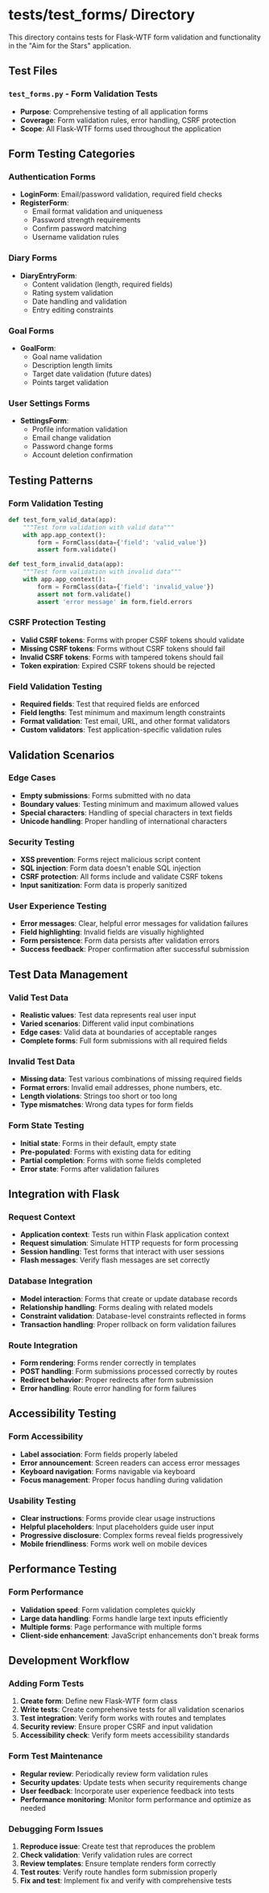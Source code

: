 # tests/test_forms/ Directory

This directory contains tests for Flask-WTF form validation and functionality in the "Aim for the Stars" application.

## Test Files

### `test_forms.py` - Form Validation Tests
- **Purpose**: Comprehensive testing of all application forms
- **Coverage**: Form validation rules, error handling, CSRF protection
- **Scope**: All Flask-WTF forms used throughout the application

## Form Testing Categories

### Authentication Forms
- **LoginForm**: Email/password validation, required field checks
- **RegisterForm**: 
  - Email format validation and uniqueness
  - Password strength requirements
  - Confirm password matching
  - Username validation rules

### Diary Forms
- **DiaryEntryForm**: 
  - Content validation (length, required fields)
  - Rating system validation
  - Date handling and validation
  - Entry editing constraints

### Goal Forms
- **GoalForm**:
  - Goal name validation
  - Description length limits
  - Target date validation (future dates)
  - Points target validation

### User Settings Forms
- **SettingsForm**:
  - Profile information validation
  - Email change validation
  - Password change forms
  - Account deletion confirmation

## Testing Patterns

### Form Validation Testing
```python
def test_form_valid_data(app):
    """Test form validation with valid data"""
    with app.app_context():
        form = FormClass(data={'field': 'valid_value'})
        assert form.validate()

def test_form_invalid_data(app):
    """Test form validation with invalid data"""
    with app.app_context():
        form = FormClass(data={'field': 'invalid_value'})
        assert not form.validate()
        assert 'error message' in form.field.errors
```

### CSRF Protection Testing
- **Valid CSRF tokens**: Forms with proper CSRF tokens should validate
- **Missing CSRF tokens**: Forms without CSRF tokens should fail
- **Invalid CSRF tokens**: Forms with tampered tokens should fail
- **Token expiration**: Expired CSRF tokens should be rejected

### Field Validation Testing
- **Required fields**: Test that required fields are enforced
- **Field lengths**: Test minimum and maximum length constraints
- **Format validation**: Test email, URL, and other format validators
- **Custom validators**: Test application-specific validation rules

## Validation Scenarios

### Edge Cases
- **Empty submissions**: Forms submitted with no data
- **Boundary values**: Testing minimum and maximum allowed values
- **Special characters**: Handling of special characters in text fields
- **Unicode handling**: Proper handling of international characters

### Security Testing
- **XSS prevention**: Forms reject malicious script content
- **SQL injection**: Form data doesn't enable SQL injection
- **CSRF protection**: All forms include and validate CSRF tokens
- **Input sanitization**: Form data is properly sanitized

### User Experience Testing
- **Error messages**: Clear, helpful error messages for validation failures
- **Field highlighting**: Invalid fields are visually highlighted
- **Form persistence**: Form data persists after validation errors
- **Success feedback**: Proper confirmation after successful submission

## Test Data Management

### Valid Test Data
- **Realistic values**: Test data represents real user input
- **Varied scenarios**: Different valid input combinations
- **Edge cases**: Valid data at boundaries of acceptable ranges
- **Complete forms**: Full form submissions with all required fields

### Invalid Test Data
- **Missing data**: Test various combinations of missing required fields
- **Format errors**: Invalid email addresses, phone numbers, etc.
- **Length violations**: Strings too short or too long
- **Type mismatches**: Wrong data types for form fields

### Form State Testing
- **Initial state**: Forms in their default, empty state
- **Pre-populated**: Forms with existing data for editing
- **Partial completion**: Forms with some fields completed
- **Error state**: Forms after validation failures

## Integration with Flask

### Request Context
- **Application context**: Tests run within Flask application context
- **Request simulation**: Simulate HTTP requests for form processing
- **Session handling**: Test forms that interact with user sessions
- **Flash messages**: Verify flash messages are set correctly

### Database Integration
- **Model interaction**: Forms that create or update database records
- **Relationship handling**: Forms dealing with related models
- **Constraint validation**: Database-level constraints reflected in forms
- **Transaction handling**: Proper rollback on form validation failures

### Route Integration
- **Form rendering**: Forms render correctly in templates
- **POST handling**: Form submissions processed correctly by routes
- **Redirect behavior**: Proper redirects after form submission
- **Error handling**: Route error handling for form failures

## Accessibility Testing

### Form Accessibility
- **Label association**: Form fields properly labeled
- **Error announcement**: Screen readers can access error messages
- **Keyboard navigation**: Forms navigable via keyboard
- **Focus management**: Proper focus handling during validation

### Usability Testing
- **Clear instructions**: Forms provide clear usage instructions
- **Helpful placeholders**: Input placeholders guide user input
- **Progressive disclosure**: Complex forms reveal fields progressively
- **Mobile friendliness**: Forms work well on mobile devices

## Performance Testing

### Form Performance
- **Validation speed**: Form validation completes quickly
- **Large data handling**: Forms handle large text inputs efficiently
- **Multiple forms**: Page performance with multiple forms
- **Client-side enhancement**: JavaScript enhancements don't break forms

## Development Workflow

### Adding Form Tests
1. **Create form**: Define new Flask-WTF form class
2. **Write tests**: Create comprehensive tests for all validation scenarios
3. **Test integration**: Verify form works with routes and templates
4. **Security review**: Ensure proper CSRF and input validation
5. **Accessibility check**: Verify form meets accessibility standards

### Form Test Maintenance
- **Regular review**: Periodically review form validation rules
- **Security updates**: Update tests when security requirements change
- **User feedback**: Incorporate user experience feedback into tests
- **Performance monitoring**: Monitor form performance and optimize as needed

### Debugging Form Issues
1. **Reproduce issue**: Create test that reproduces the problem
2. **Check validation**: Verify validation rules are correct
3. **Review templates**: Ensure template renders form correctly
4. **Test routes**: Verify route handles form submission properly
5. **Fix and test**: Implement fix and verify with comprehensive tests